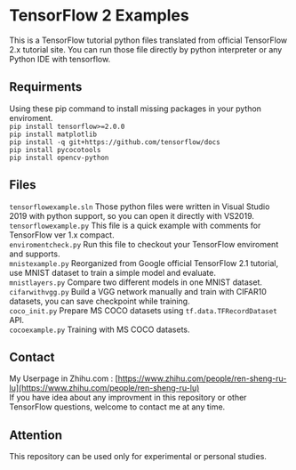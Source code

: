 # TensorFlow 2 Examples
This is a TensorFlow tutorial python files translated from official TensorFlow 2.x tutorial site. 
You can run those file directly by python interpreter or any Python IDE with tensorflow.

## Requirments
Using these pip command  to install missing packages in your python enviroment. <br/>
`pip install tensorflow>=2.0.0`<br/>
`pip install matplotlib`<br/>
`pip install -q git+https://github.com/tensorflow/docs`<br/>
`pip install pycocotools`<br/>
`pip install opencv-python`<br/>

## Files
`tensorflowexample.sln` Those python files were written in Visual Studio 2019 with python support, so you can open it directly with VS2019.<br/>
`tensorflowexample.py` This file is a quick example with comments for TensorFlow ver 1.x compact.<br/>
`enviromentcheck.py` Run this file to checkout your TensorFlow enviroment and supports.<br/>
`mnistexample.py` Reorganized from Google official TensorFlow 2.1 tutorial, use MNIST dataset to train a simple model and evaluate.<br/>
`mnistlayers.py` Compare two different models in one MNIST dataset.<br/>
`cifarwithvgg.py` Build a VGG network manually and train with CIFAR10 datasets, you can save checkpoint while training.<br/>
`coco_init.py` Prepare MS COCO datasets using `tf.data.TFRecordDataset` API.<br/>
`cocoexample.py` Training with MS COCO datasets.<br/>

## Contact
My Userpage in Zhihu.com : [https://www.zhihu.com/people/ren-sheng-ru-lu](https://www.zhihu.com/people/ren-sheng-ru-lu)<br/>
If you have idea about any improvment in this repository or other TensorFlow questions, welcome to contact me at any time.

## Attention
This repository can be used only for experimental or personal studies.

